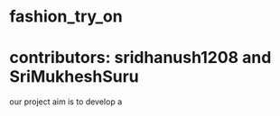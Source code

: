 # fashion_try_on

# contributors: sridhanush1208 and SriMukheshSuru

our project aim is to develop a
